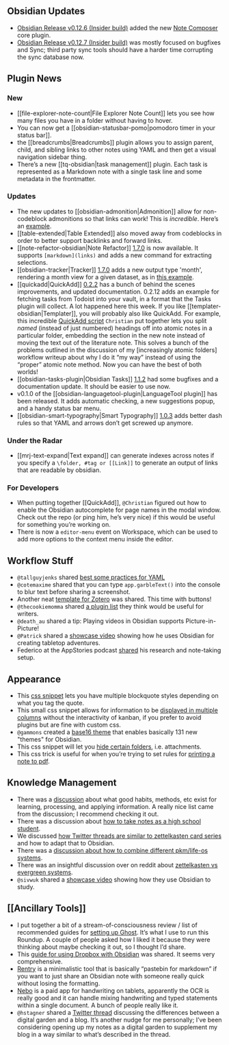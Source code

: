 ## Obsidian Updates
* [Obsidian Release v0.12.6 (Insider build)](https://forum.obsidian.md/t/obsidian-release-v0-12-6-insider-build/19914) added the new [Note Composer](https://help.obsidian.md/Plugins/Note+composer) core plugin. 
* [Obsidian Release v0.12.7 (Insider build)](https://forum.obsidian.md/t/obsidian-release-v0-12-7-insider-build/20004) was mostly focused on bugfixes and Sync; third party sync tools should have a harder time corrupting the sync database now. 
## Plugin News

### New
* [[file-explorer-note-count|File Explorer Note Count]] lets you see how many files you have in a folder without having to hover. 
* You can now get a [[obsidian-statusbar-pomo|pomodoro timer in your status bar]]. 
* the [[breadcrumbs|Breadcrumbs]] plugin allows you to assign parent, child, and sibling links to other notes using YAML and then get a visual navigation sidebar thing. 
* There’s a new [[tq-obsidian|task management]] plugin. Each task is represented as a Markdown note with a single task line and some metadata in the frontmatter.

### Updates
* The new updates to [[obsidian-admonition|Admonition]] allow for non-codeblock admonitions so that links can work! This is _incredible_. Here’s an [example](https://www.loom.com/share/730f77bbeeef453f94f22576df7178f4). 
* [[table-extended|Table Extended]] also moved away from codeblocks in order to better support backlinks and forward links. 
* [[note-refactor-obsidian|Note Refactor]] [1.7.0](https://github.com/lynchjames/note-refactor-obsidian/releases/tag/1.7.0) is now available. It supports `[markdown](links)` and adds a new command for extracting selections. 
* [[obsidian-tracker|Tracker]] [1.7.0](https://github.com/pyrochlore/obsidian-tracker) adds a new output type 'month', rendering a month view for a given dataset, as in [this example](https://discord.com/channels/686053708261228577/855181471643861002/856529983031607316). 
* [[quickadd|QuickAdd]] [0.2.2](https://github.com/chhoumann/quickadd) has a bunch of behind the scenes improvements, and updated documentation. 0.2.12 adds an example for fetching tasks from Todoist into your vault, in a format that the Tasks plugin will collect. A lot happened here this week. If you like [[templater-obsidian|Templater]], you will probably also like QuickAdd. For example, this incredible [QuickAdd script](https://discord.com/channels/686053708261228577/840286238928797736/855883637367242752) `Christian` put together lets you split _named_ (instead of just numbered) headings off into atomic notes in a particular folder, embedding the section in the new note instead of moving the text out of the literature note. This solves a bunch of the problems outlined in the discussion of my [increasingly atomic folders] workflow writeup about why I do it “my way” instead of using the “proper” atomic note method. Now you can have the best of both worlds! 
* [[obsidian-tasks-plugin|Obsidian Tasks]] [1.1.2](https://github.com/schemar/obsidian-tasks/releases/tag/1.1.2) had some bugfixes and a documentation update. It should be easier to use now. 
* v0.1.0 of the [[obsidian-languagetool-plugin|LanguageTool plugin]] has been released. It adds automatic checking, a new suggestions popup, and a handy status bar menu.
* [[obsidian-smart-typography|Smart Typography]] [1.0.3](https://github.com/mgmeyers/obsidian-smart-typography/releases/tag/1.0.3) adds better dash rules so that YAML and arrows don’t get screwed up anymore. 

### Under the Radar
* [[mrj-text-expand|Text expand]] can generate indexes across notes if you specify a `\folder, #tag or [[Link]]` to generate an output of links that are readable by obsidian.

### For Developers
* When putting together [[QuickAdd]], `@Christian` figured out how to enable the Obsidian autocomplete for page names in the modal window. Check out the repo (or ping him, he’s very nice) if this would be useful for something you’re working on. 
* There is now a `editor-menu` event on Workspace, which can be used to add more options to the context menu inside the editor.

## Workflow Stuff
* `@tallguyjenks` shared [best some practices for YAML](http://discordapp.com/channels/686053708261228577/694233507500916796/856218976946618399)
* `@cotemaxime` shared that you can type `app.garbleText()` into the console to blur text before sharing a screenshot. 
* Another neat [template for Zotero](http://discordapp.com/channels/686053708261228577/710585052769157141/856977587976011787) was shared. This time with buttons! 
* `@thecookiemomma` shared [a plugin list](http://discordapp.com/channels/686053708261228577/694233507500916796/858023992743821373) they think would be useful for writers. 
* `@death_au` shared a tip: Playing videos in Obsidian supports Picture-in-Picture! 
* `@Patrick` shared a [showcase video](https://youtu.be/vfGDnIa34ag) showing how he uses Obsidian for creating tabletop adventures. 
* Federico at the AppStories podcast [shared](https://appstories.net/episodes/228/) his research and note-taking setup. 

## Appearance
* This [css snippet](https://forum.obsidian.md/t/css-snippet-for-multiple-blockquote-styles-with-syntax-formatting/19839/8) lets you have multiple blockquote styles depending on what you tag the quote. 
* This small css snippet allows for information to be [displayed in multiple columns](http://discordapp.com/channels/686053708261228577/707816848615407697/856860634884341830) without the interactivity of kanban, if you prefer to avoid plugins but are fine with custom css. 
* `@gammons` created a [base16 theme](https://github.com/gammons/base16-obsidian) that enables basically 131 new "themes" for Obsidian. 
* This css snippet will let you [hide certain folders](https://discord.com/channels/686053708261228577/694233507500916796/845664939292229642), i.e. attachments. 
* This css trick is useful for when you’re trying to set rules for [printing a note to pdf](https://discord.com/channels/686053708261228577/722584061087842365/855105812463616040). 
## Knowledge Management
* There was a [discussion](http://discordapp.com/channels/686053708261228577/722584061087842365/857982337814888508) about what good habits, methods, etc exist for learning, processing, and applying information. A really nice list came from the discussion; I recommend checking it out. 
* There was a discussion about [how to take notes as a high school student](http://discordapp.com/channels/686053708261228577/694233507500916796/855792400278224907). 
* We discussed [how Twitter threads are similar to zettelkasten card series](http://discordapp.com/channels/686053708261228577/710585052769157141/857716879393423371) and how to adapt that to Obsidian. 
* There was a [discussion about how to combine different pkm/life-os systems](https://discord.com/channels/686053708261228577/710585052769157141/856366772130807829). 
* There was an insightful discussion over on reddit about [zettelkasten vs evergreen systems](https://www.reddit.com/r/ObsidianMD/comments/o589cd/is_it_me_or_is_the_zettelkasten_being/). 
* `@sivwuk` shared a [showcase video](https://www.youtube.com/watch?v=_81oIoHMQrQ) showing how they use Obsidian to study. 

## [[Ancillary Tools]]
* I put together a bit of a stream-of-consciousness review / list of recommended guides for [setting up Ghost](https://eleanorkonik.com/ghost-my-experiences-running-a-self-hosted-newsletter/). It’s what I use to run this Roundup. A couple of people asked how I liked it because they were thinking about maybe checking it out, so I thought I’d share. 
* This [guide for using Dropbox with Obsidian](https://theproductiveengineer.net/ultimate-guide-to-using-dropbox-for-obsidian-notes/) was shared. It seems very comprehensive. 
* [Rentry](https://rentry.org/) is a minimalistic tool that is basically “pastebin for markdown” if you want to just share an Obsidian note with someone really quick without losing the formatting. 
* [Nebo](https://www.nebo.app/features/) is a paid app for handwriting on tablets, apparently the OCR is really good and it can handle mixing handwriting and typed statements within a single document. A bunch of people really like it. 
* `@hstagner` shared a [Twitter thread](https://twitter.com/hstagner/status/1408388869549137921?s=21) discussing the differences between a digital garden and a blog. It’s another nudge for me personally; I’ve been considering opening up my notes as a digital garden to supplement my blog in a way similar to what’s described in the thread. 

